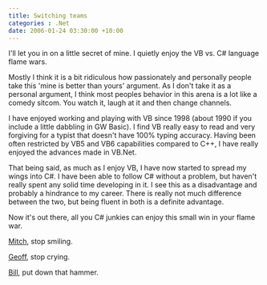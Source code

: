 ```yaml
---
title: Switching teams
categories : .Net
date: 2006-01-24 03:30:00 +10:00
---
```


I'll let you in on a little secret of mine. I quietly enjoy the VB vs. C# language flame wars. 

Mostly I think it is a bit ridiculous how passionately and personally people take this 'mine is better than yours' argument. As I don't take it as a personal argument, I think most peoples behavior in this arena is a lot like a comedy sitcom. You watch it, laugh at it and then change channels.

I have enjoyed working and playing with VB since 1998 (about 1990 if you include a little dabbling in GW Basic). I find VB really easy to read and very forgiving for a typist that doesn't have 100% typing accuracy. Having been often restricted by VB5 and VB6 capabilities compared to C++, I have really enjoyed the advances made in VB.Net.

That being said, as much as I enjoy VB, I have now started to spread my wings into C#. I have been able to follow C# without a problem, but haven't really spent any solid time developing in it. I see this as a disadvantage and probably a hindrance to my career. There is really not much difference between the two, but being fluent in both is a definite advantage.

Now it's out there, all you C# junkies can enjoy this small win in your flame war.

[Mitch][0], stop smiling.

[Geoff][1], stop crying.

[Bill][2], put down that hammer.

[0]: http://notgartner.com/
[1]: http://codebetter.com/blogs/geoff.appleby/default.aspx
[2]: http://msmvps.com/blogs/bill/default.aspx
